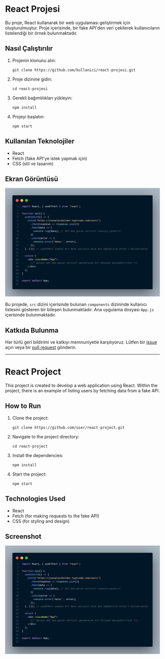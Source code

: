 # React Projesi

Bu proje, React kullanarak bir web uygulaması geliştirmek için oluşturulmuştur. Proje içerisinde, bir fake API'den veri çekilerek kullanıcıların listelendiği bir örnek bulunmaktadır.

## Nasıl Çalıştırılır

1. Projenin klonunu alın:

    ```
    git clone https://github.com/kullanici/react-projesi.git
    ```

2. Proje dizinine gidin:

    ```
    cd react-projesi
    ```

3. Gerekli bağımlılıkları yükleyin:

    ```
    npm install
    ```

4. Projeyi başlatın:

    ```
    npm start
    ```

## Kullanılan Teknolojiler

- React
- Fetch (fake API'ye istek yapmak için)
- CSS (stil ve tasarım)

## Ekran Görüntüsü

![Proje Ekran Görüntüsü](code.png)




Bu projede, `src` dizini içerisinde bulunan `components` dizininde kullanıcı listesini gösteren bir bileşen bulunmaktadır. Ana uygulama dosyası `App.js` içerisinde bulunmaktadır.

## Katkıda Bulunma

Her türlü geri bildirimi ve katkıyı memnuniyetle karşılıyoruz. Lütfen bir [issue](https://github.com/kullanici/react-projesi/issues) açın veya bir [pull request](https://github.com/kullanici/react-projesi/pulls) gönderin.

---

# React Project

This project is created to develop a web application using React. Within the project, there is an example of listing users by fetching data from a fake API.

## How to Run

1. Clone the project:

    ```
    git clone https://github.com/user/react-project.git
    ```

2. Navigate to the project directory:

    ```
    cd react-project
    ```

3. Install the dependencies:

    ```
    npm install
    ```

4. Start the project:

    ```
    npm start
    ```

## Technologies Used

- React
- Fetch (for making requests to the fake API)
- CSS (for styling and design)

## Screenshot

![Project Screenshot](code.png)


